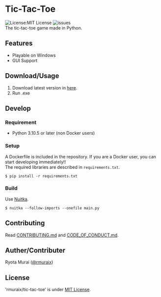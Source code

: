 # Tic-Tac-Toe
![License:MIT License](https://img.shields.io/github/license/rmuraix/tic-tac-toe)
![issues](https://img.shields.io/github/issues/rmuraix/tic-tac-toe)  
The tic-tac-toe game made in Python.
## Features
- Playable on Windows
- GUI Support
## Download/Usage
1. Download latest version in [here](https://github.com/rmuraix/tic-tac-toe/releases).
2. Run .exe
## Develop
### Requirement
- Python 3.10.5 or later (non Docker users)
### Setup
A Dockerfile is included in the repository. If you are a Docker user, you can start developing immediately!!  
The required libraries are described in `requirements.txt`.
```shell
$ pip install -r requirements.txt
```
### Build
Use [Nuitka](https://github.com/Nuitka/Nuitka).
```shell
$ nuitka --follow-imports --onefile main.py
```
## Contributing  
Read [CONTRIBUTING.md](/CONTRIBUTING.md) and [CODE_OF_CONDUCT.md](/CODE_OF_CONDUCT.md).   
## Auther/Contributer
Ryota Murai ([@rmuraix](https://github.com/rmuraix))  
## License
'rmuraix/tic-tac-toe' is under [MIT License](/LICENSE).